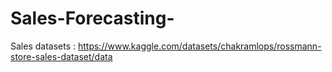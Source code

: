 # Sales-Forecasting-

Sales datasets : https://www.kaggle.com/datasets/chakramlops/rossmann-store-sales-dataset/data
